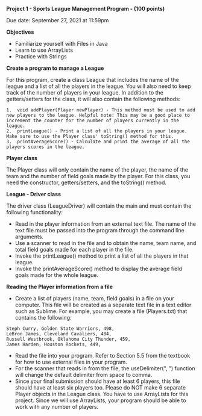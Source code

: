 **Project 1 - Sports League Management Program - (100 points)**

Due date: September 27, 2021 at 11:59pm

**Objectives**

- Familiarize yourself with Files in Java
- Learn to use ArrayLists
- Practice with Strings

**Create a program to manage a League**

For this program, create a class League that includes the name of the league and a list of all the players in the league. You will also need to keep track of the number of players in your league. In addition to the getters/setters for the class, it will also contain the following methods:

```
1.  void addPlayer(Player newPlayer) - This method must be used to add new players to the league. Helpful note: This may be a good place to increment the counter for the number of players currently in the league.
2.  printLeague() - Print a list of all the players in your league. Make sure to use the Player class' toString() method for this.
3.  printAverageScore() - Calculate and print the average of all the players scores in the league.
```

**Player class**

The Player class will only contain the name of the player, the name of the team and the number of field goals made by the player. For this class, you need the constructor, getters/setters, and the toString() method.

**League - Driver class**

The driver class (LeagueDriver) will contain the main and must contain the following functionality:
- Read in the player information from an external text file. The name of the text file must be passed into the program through the command line arguments.
- Use a scanner to read in the file and to obtain the name, team name, and total field goals made for each player in the file.
- Invoke the printLeague() method to print a list of all the players in that league.
- Invoke the printAverageScore() method to display the average field goals made for the whole league.

**Reading the Player information from a file**

- Create a list of players (name, team, field goals) in a file on your computer. This file will be created as a separate text file in a text editor such as Sublime. For example, you may create a file (Players.txt) that contains the following:
```
Steph Curry, Golden State Warriors, 498, 
LeBron James, Cleveland Cavaliers, 484, 
Russell Westbrook, Oklahoma City Thunder, 459, 
James Harden, Houston Rockets, 449, 
```
- Read the file into your program. Refer to Section 5.5 from the textbook for how to use external files in your program.
- For the scanner that reads in from the file, the useDelimiter(", ") function will change the default delimiter from space to comma. 
- Since your final submission should have at least 6 players, this file should have at least six players too. Please do NOT make 6 separate Player objects in the League class. You have to use ArrayLists for this project. Since we will use ArrayLists, your program should be able to work with any number of players.
